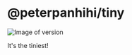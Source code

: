 # @peterpanhihi/tiny

![Image of version](https://img.shields.io/badge/npm-v1.0.0-blue)

It's the tiniest!
